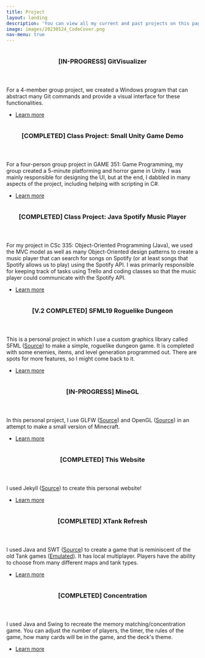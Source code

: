 ```yaml
---
title: Project
layout: landing
description: 'You can view all my current and past projects on this page. Click on the title of each project for more information.'
image: images/20230524_CodeCover.png
nav-menu: true
---
```


<!-- Main -->
<div id="main">

<!-- One -->
<section id="one" class="spotlights">
	<section>
		<a href="projects_description/20231230_visualizer-github.html" class="image">
			<img src="{% link images/projects_media/20231230_visualizer-github/05_repo.png %}" alt="" data-position="center center" />
		</a>
		<div class="content">
			<div class="inner">
				<header class="major">
					<h3>[IN-PROGRESS] GitVisualizer</h3>
				</header>
				<p>For a 4-member group project, we created a Windows program that can abstract many Git commands and provide a visual interface for these functionalities.</p>
				<ul class="actions">
					<li><a href="projects_description/20231230_visualizer-github.html" class="button">Learn more</a></li>
				</ul>
			</div>
		</div>
	</section>
	<section>
		<a href="projects_description/20230526_demounityproject.html" class="image">
			<img src="{% link images/projects_media/20230526_unitygamedemo/00.png %}" alt="" data-position="center center" />
		</a>
		<div class="content">
			<div class="inner">
				<header class="major">
					<h3>[COMPLETED] Class Project: Small Unity Game Demo</h3>
				</header>
				<p>For a four-person group project in GAME 351: Game Programming, my group created a 5-minute platforming and horror game in Unity. I was mainly responsible for designing the UI, but at the end, I dabbled in many aspects of the project, including helping with scripting in C#.</p>
				<ul class="actions">
					<li><a href="projects_description/20230526_demounityproject.html" class="button">Learn more</a></li>
				</ul>
			</div>
		</div>
	</section>
	<section>
		<a href="projects_description/20230526_demospotify.html" class="image">
			<img src="{% link images/projects_media/20230526_demospotify/05_play.png %}" alt="" data-position="top center" />
		</a>
		<div class="content">
			<div class="inner">
				<header class="major">
					<h3>[COMPLETED] Class Project: Java Spotify Music Player</h3>
				</header>
				<p>For my project in CSc 335: Object-Oriented Programming (Java), we used the MVC model as well as many Object-Oriented design patterns to create a music player that can search for songs on Spotify (or at least songs that Spotify allows us to play) using the Spotify API. I was primarily responsible for keeping track of tasks using Trello and coding classes so that the music player could communicate with the Spotify API.</p>
				<ul class="actions">
					<li><a href="projects_description/20230526_demospotify.html" class="button">Learn more</a></li>
				</ul>
			</div>
		</div>
	</section>
	<section>
		<a href="projects_description/20230526_sfml19.html" class="image">
			<img src="{% link images/projects_media/20230526_sfml19/00.png %}" alt="" data-position="25% 25%" />
		</a>
		<div class="content">
			<div class="inner">
				<header class="major">
					<h3>[V.2 COMPLETED] SFML19 Roguelike Dungeon</h3>
				</header>
				<p>This is a personal project in which I use a custom graphics library called SFML (<a href="https://www.sfml-dev.org/">Source</a>) to make a simple, roguelike dungeon game. It is completed with some enemies, items, and level generation programmed out. There are spots for more features, so I might come back to it.</p>
				<ul class="actions">
					<li><a href="projects_description/20230526_sfml19.html" class="button">Learn more</a></li>
				</ul>
			</div>
		</div>
	</section>
	<section>
		<a href="projects_description/20230526_minegl.html" class="image">
			<img src="{% link images/projects_media/20230526_minegl/00.png %}" alt="" data-position="top center" />
		</a>
		<div class="content">
			<div class="inner">
				<header class="major">
					<h3>[IN-PROGRESS] MineGL</h3>
				</header>
				<p>In this personal project, I use GLFW (<a href="https://www.glfw.org/">Source</a>) and OpenGL (<a href="https://learnopengl.com/">Source</a>) in an attempt to make a small version of Minecraft.</p>
				<ul class="actions">
					<li><a href="projects_description/20230526_minegl.html" class="button">Learn more</a></li>
				</ul>
			</div>
		</div>
	</section>
		<section>
		<a href="projects_description/20230604_jekyllwebsite.html" class="image">
			<img src="{% link images/projects_media/20230604_jekyllwebsite/00.png %}" alt="" data-position="top center" />
		</a>
		<div class="content">
			<div class="inner">
				<header class="major">
					<h3>[COMPLETED] This Website</h3>
				</header>
				<p>I used Jekyll (<a href="https://jekyllrb.com/">Source</a>) to create this personal website!</p>
				<ul class="actions">
					<li><a href="projects_description/20230604_jekyllwebsite.html" class="button">Learn more</a></li>
				</ul>
			</div>
		</div>
	</section>
	<section>
		<a href="projects_description/20231222_xtank.html" class="image">
			<img src="{% link images/projects_media/20231222_xtank/03_battle.png %}" alt="" data-position="top center" />
		</a>
		<div class="content">
			<div class="inner">
				<header class="major">
					<h3>[COMPLETED] XTank Refresh</h3>
				</header>
				<p>I used Java and SWT (<a href="https://www.eclipse.org/swt/">Source</a>) to create a game that is reminiscent of the old Tank games (<a href="https://www.retrogames.cz/play_1412-NES.php">Emulated</a>). It has local multiplayer. Players have the ability to choose from many different maps and tank types.</p>
				<ul class="actions">
					<li><a href="projects_description/20231222_xtank.html" class="button">Learn more</a></li>
				</ul>
			</div>
		</div>
	</section>
	<section>
		<a href="projects_description/20231222_concentration.html" class="image">
			<img src="{% link images/projects_media/20231222_concentration/02_game.png %}" alt="" data-position="top center" />
		</a>
		<div class="content">
			<div class="inner">
				<header class="major">
					<h3>[COMPLETED] Concentration</h3>
				</header>
				<p>I used Java and Swing to recreate the memory matching/concentration game. You can adjust the number of players, the timer, the rules of the game, how many cards will be in the game, and the deck's theme.</p>
				<ul class="actions">
					<li><a href="projects_description/20231222_concentration.html" class="button">Learn more</a></li>
				</ul>
			</div>
		</div>
	</section>
</section>

</div>

